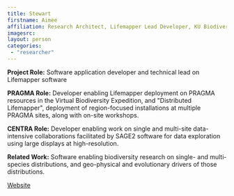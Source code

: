 ```yaml
---
title: Stewart
firstname: Aimee
affiliation: Research Architect, Lifemapper Lead Developer, KU Biodiversity Institute and Natural History Museum, University of Kansas
imagesrc: 
layout: person
categories:
 - "researcher"
---
```


**Project Role:** Software application developer and technical lead on 
                  Lifemapper software

**PRAGMA Role:** Developer enabling Lifemapper deployment
                 on PRAGMA resources in the Virtual Biodiversity Expedition, 
                 and "Distributed Lifemapper", deployment of 
                 region-focused installations at multiple PRAGMA sites, along 
                 with on-site workshops.  

**CENTRA Role:** Developer enabling work on single and multi-site 
                 data-intensive collaborations facilitated by SAGE2 software 
                 for data exploration using large displays at high-resolution. 

**Related Work:** Software enabling biodiversity research on single- and 
                  multi-species distributions, and geo-physical and 
                  evolutionary drivers of those distributions.

[Website][1]

[1]: https://biodiversity.ku.edu/informatics/people/aimee-stewart
